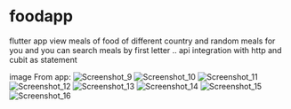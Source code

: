 # foodapp

flutter app view meals of food of different country
and random meals for you and you can search meals by first letter .. 
api integration with http and cubit as statement 

image From app:
![Screenshot_9](https://github.com/ahmed-shiha55/foodapp/assets/117787671/96d92745-44b7-4316-99cb-3b9270a5982b)
![Screenshot_10](https://github.com/ahmed-shiha55/foodapp/assets/117787671/4f52be7b-1d2b-4e01-bb6d-72163d12e94b)
![Screenshot_11](https://github.com/ahmed-shiha55/foodapp/assets/117787671/a088c40e-8248-4e9f-88ff-25ab9324d21d)
![Screenshot_12](https://github.com/ahmed-shiha55/foodapp/assets/117787671/5a0e97f3-6824-4d99-9671-e34184cfc221)
![Screenshot_13](https://github.com/ahmed-shiha55/foodapp/assets/117787671/4d196192-9ee2-4946-83cc-91bf29f73c3e)
![Screenshot_14](https://github.com/ahmed-shiha55/foodapp/assets/117787671/60845451-54bd-4f6f-8049-3f990a04d6d3)
![Screenshot_15](https://github.com/ahmed-shiha55/foodapp/assets/117787671/a9eb98af-b6c2-4fc9-ba8e-f5cbe10da420)
![Screenshot_16](https://github.com/ahmed-shiha55/foodapp/assets/117787671/e2fb5340-9ecc-4aa3-85c4-41c65ab61469)




